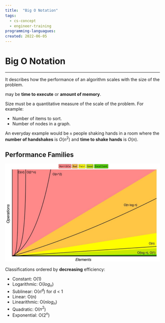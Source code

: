 ```yaml
---
title:  "Big O Notation"
tags:
  - cs-concept
  - engineer-training
programming-languagues:
created: 2022-06-05
---
```

# Big O Notation
---
It describes how the performance of an algorithm scales with the size of the problem.

[](notes/compiler-optimisation.md#Performance|Performance) may be **time to execute** or **amount of memory**.

Size must be a quantitative measure of the scale of the problem. For example:
- Number of items to sort.
- Number of nodes in a graph.

An everyday example would be `n` people shaking hands in a room where the **number of handshakes** is $O(n^2)$ and **time to shake hands** is $O(n)$.

## Performance Families
![](content/images/5067FFC5-4A77-4CF9-A02B-8E0619F149B9.jpeg)

Classifications ordered by **decreasing** efficiency:
- Constant: O(1)
- Logarithmic: O($log_n$)
- Sublinear: O($n^d$) for d < 1
- Linear: O(n)
- Linearithmic: O($n log_n$)
- Quadratic: O($n^2$)
- Exponential: O($2^n$)
